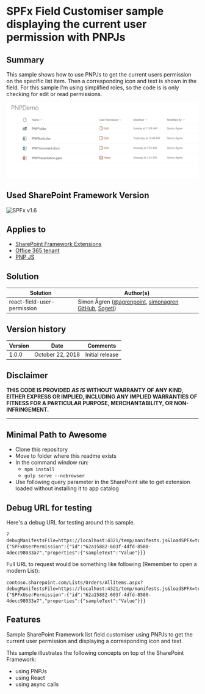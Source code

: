 # SPFx Field Customiser sample displaying the current user permission with PNPJs

## Summary
This sample shows how to use PNPJs to get the current users permission on the specific list item. Then a corresponding icon and text is shown in the field. For this sample I'm using simplified roles, so the code is is only checking for edit or read permissions.

![Field Customiser displaying User Permission](./assets/react-field-user-permission.png)

## Used SharePoint Framework Version

![SPFx v1.6](https://img.shields.io/badge/SPFx-1.6-green.svg)

## Applies to

* [SharePoint Framework Extensions](https://dev.office.com/sharepoint/docs/spfx/extensions/overview-extensions)
* [Office 365 tenant](http://dev.office.com/sharepoint/docs/spfx/set-up-your-developer-tenant)
* [PNP JS](https://github.com/pnp/pnpjs)


## Solution

Solution|Author(s)
--------|---------
react-field-user-permission|Simon Ågren ([@agrenpoint](https://twitter.com/agrenpoint), [simonagren GitHub](https://github.com/simonagren), [Sogeti](http://www.sogeti.se))

## Version history

Version|Date|Comments
-------|----|--------
1.0.0|October 22, 2018|Initial release

## Disclaimer

**THIS CODE IS PROVIDED *AS IS* WITHOUT WARRANTY OF ANY KIND, EITHER EXPRESS OR IMPLIED, INCLUDING ANY IMPLIED WARRANTIES OF FITNESS FOR A PARTICULAR PURPOSE, MERCHANTABILITY, OR NON-INFRINGEMENT.**

---

## Minimal Path to Awesome

- Clone this repository
- Move to folder where this readme exists
- In the command window run:
  - `npm install`
  - `gulp serve --nobrowser`
- Use following query parameter in the SharePoint site to get extension loaded without installing it to app catalog

## Debug URL for testing
Here's a debug URL for testing around this sample. 

```
?debugManifestsFile=https://localhost:4321/temp/manifests.js&loadSPFX=true&fieldCustomizers={"SPFxUserPermission":{"id":"62a15882-603f-4dfd-8580-4decc98033a7","properties":{"sampleText":"Value"}}}

```
Full URL to request would be something like following (Remember to open a modern List):

```
contoso.sharepoint.com/Lists/Orders/AllItems.aspx?debugManifestsFile=https://localhost:4321/temp/manifests.js&loadSPFX=true&fieldCustomizers={"SPFxUserPermission":{"id":"62a15882-603f-4dfd-8580-4decc98033a7","properties":{"sampleText":"Value"}}}
```

## Features

Sample SharePoint Framework list field customiser using PNPJs to get the current user permission and displaying a corresponding icon and text.

This sample illustrates the following concepts on top of the SharePoint Framework:

* using PNPJs
* using React
* using async calls